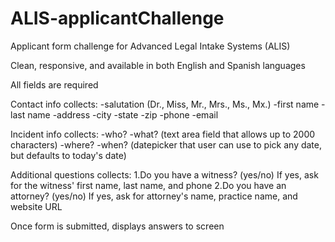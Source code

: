 # ALIS-applicantChallenge
Applicant form challenge for Advanced Legal Intake Systems (ALIS)

Clean, responsive, and available in both English and Spanish languages

All fields are required

Contact info collects:
-salutation (Dr., Miss, Mr., Mrs., Ms., Mx.)
-first name
-last name
-address
-city
-state
-zip
-phone
-email

Incident info collects:
-who?
-what? (text area field that allows up to 2000 characters)
-where?
-when? (datepicker that user can use to pick any date, but defaults to today's date)

Additional questions collects:
1.Do you have a witness? (yes/no)
      If yes, ask for the witness' first name, last name, and phone
2.Do you have an attorney? (yes/no)
      If yes, ask for attorney's name, practice name, and website URL

Once form is submitted, displays answers to screen